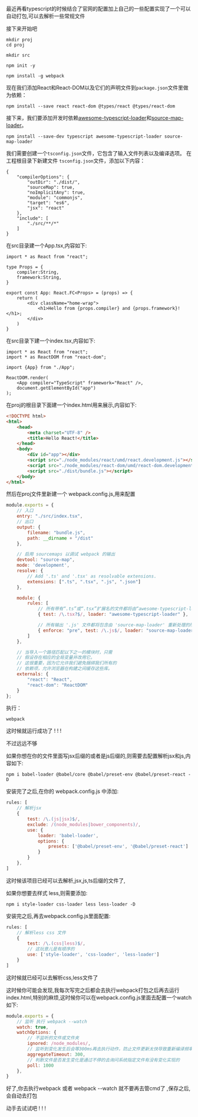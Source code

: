 最近再看typescript的时候结合了官网的配置加上自己的一些配置实现了一个可以自动打包,可以去解析一些常规文件

接下来开始吧

```shell
mkdir proj
cd proj
```

```shell
mkdir src
```

```shell
npm init -y
```

```shell
npm install -g webpack
```

现在我们添加React和React-DOM以及它们的声明文件到`package.json`文件里做为依赖：

```shell
npm install --save react react-dom @types/react @types/react-dom
```

接下来，我们要添加开发时依赖[awesome-typescript-loader](https://www.npmjs.com/package/awesome-typescript-loader)和[source-map-loader](https://www.npmjs.com/package/source-map-loader)。

```shell
npm install --save-dev typescript awesome-typescript-loader source-map-loader
```

我们需要创建一个`tsconfig.json`文件，它包含了输入文件列表以及编译选项。 在工程根目录下新建文件 `tsconfig.json`文件，添加以下内容：

```shell
{
    "compilerOptions": {
        "outDir": "./dist/",
        "sourceMap": true,
        "noImplicitAny": true,
        "module": "commonjs",
        "target": "es6",
        "jsx": "react"
    },
    "include": [
        "./src/**/*"
    ]
}
```

在src目录建一个App.tsx,内容如下:

```tsx
import * as React from "react";

type Props = {
    compiler:String,
    framework:String,
}

export const App: React.FC<Props> = (props) => {
    return (
        <div className="home-wrap">
            <h1>Hello from {props.compiler} and {props.framework}!</h1>;
        </div>
    )
}
```

在src目录下建一个index.tsx,内容如下:

```tsx
import * as React from "react";
import * as ReactDOM from "react-dom";

import {App} from "./App";

ReactDOM.render(
    <App compiler="TypeScript" framework="React" />,
    document.getElementById("app")
);
```



在proj的根目录下面建一个index.html用来展示,内容如下:

```html
<!DOCTYPE html>
<html>
    <head>
        <meta charset="UTF-8" />
        <title>Hello React!</title>
    </head>
    <body>
        <div id="app"></div>
        <script src="./node_modules/react/umd/react.development.js"></script>
        <script src="./node_modules/react-dom/umd/react-dom.development.js"></script>
        <script src="./dist/bundle.js"></script>
    </body>
</html>
```



然后在proj文件里新建一个 webpack.config.js,用来配置

```js
module.exports = {
    // 入口
    entry: "./src/index.tsx",
    // 出口
    output: {
        filename: "bundle.js",
        path: __dirname + "/dist"
    },

    // 启用 sourcemaps 以调试 webpack 的输出
    devtool: "source-map",
    mode: 'development',
    resolve: {
        // Add '.ts' and '.tsx' as resolvable extensions.
        extensions: [".ts", ".tsx", ".js", ".json"]
    },

    module: {
        rules: [
            // 所有带有“.ts”或“.tsx”扩展名的文件都将由“awesome-typescript-loader”处理
            { test: /\.tsx?$/, loader: "awesome-typescript-loader" },

            // 所有输出 '.js' 文件都将包含由 'source-map-loader' 重新处理的所有源映射。
            { enforce: "pre", test: /\.js$/, loader: "source-map-loader" }
        ]
    },

    // 当导入一个路径匹配以下之一的模块时，只需
    // 假设存在相应的全局变量并改用它。
    // 这很重要，因为它允许我们避免捆绑我们所有的
    // 依赖项，允许浏览器在构建之间缓存这些库。
    externals: {
        "react": "React",
        "react-dom": "ReactDOM"
    }
};
```

执行：

```shell
webpack
```

这时候就运行成功了 ! ! !

不过远远不够

如果你想在你的文件里面写jsx后缀的或者是js后缀的,则需要去配置解析jsx和js,内容如下:

```shell
npm i babel-loader @babel/core @babel/preset-env @babel/preset-react -D
```

安装完了之后,在你的 webpack.config.js 中添加:

```js
rules: [
    // 解析jsx
    {
        test: /\.(js|jsx)$/,
        exclude: /(node_modules|bower_components)/,
        use: {
            loader: 'babel-loader',
            options: {
                presets: ['@babel/preset-env', '@babel/preset-react']
            }
        }
    },
]
```

这时候该项目已经可以去解析,jsx,js,ts后缀的文件了,

如果你想要去样式 less,则需要添加:

```shell
npm i style-loader css-loader less less-loader -D
```

安装完之后,再去webpack.config.js里面配置:

```js
rules: [
	// 解析less css 文件
    {
        test: /\.(css|less)$/,
        // 这玩意儿是有顺序的
        use: ['style-loader', 'css-loader', 'less-loader']
    }
]
```

这时候就已经可以去解析css,less文件了

这时候你可能会发现,我每次写完之后都会去执行webpack打包之后再去运行index.html,特别的麻烦,这时候你可以在webpack.config.js里面去配置一个watch 如下:

```js
module.exports = {  
	// 监听 执行 webpack --watch
    watch: true,
    watchOptions: {
        // 不监听的文件或文件夹
        ignored: /node_modules/,
        // 监听到变化发生后会等300ms再去执行动作，防止文件更新太快导致重新编译频率太高  
        aggregateTimeout: 300,
        // 判断文件是否发生变化是通过不停的去询问系统指定文件有没有变化实现的
        poll: 1000
    },
}
```

好了,你去执行webpack 或者 webpack --watch 就不要再去管cmd了 ,保存之后,会自动去打包

动手去试试吧 ! ! !
